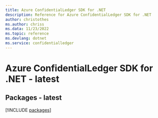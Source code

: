 ```yaml
---
title: Azure ConfidentialLedger SDK for .NET
description: Reference for Azure ConfidentialLedger SDK for .NET
author: christothes
ms.author: chriss
ms.data: 11/23/2022
ms.topic: reference
ms.devlang: dotnet
ms.service: confidentialledger
---
```

# Azure ConfidentialLedger SDK for .NET - latest
## Packages - latest
[!INCLUDE [packages](confidentialledger-index.md)]